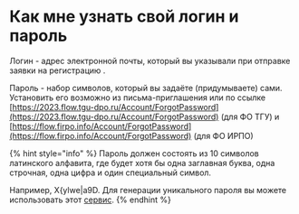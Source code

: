 # Как мне узнать свой логин и пароль

Логин - адрес электронной почты, который вы указывали при отправке заявки на регистрацию .&#x20;

Пароль  - набор символов, который вы задаёте (придумываете) сами. Установить его возможно из письма-приглашения или по ссылке [https://2023.flow.tgu-dpo.ru/Account/ForgotPassword](https://2023.flow.tgu-dpo.ru/Account/ForgotPassword) (для ФО ТГУ) и [https://flow.firpo.info/Account/ForgotPassword](https://flow.firpo.info/Account/ForgotPassword) (для ФО ИРПО)

{% hint style="info" %}
Пароль должен состоять из 10 символов латинского алфавита, где будет хотя бы одна заглавная буква, одна строчная, одна цифра и один специальный символ.

Например, X{ylwe|a9D. Для генерации уникального пароля вы можете использовать этот [сервис](http://www.onlinepasswordgenerator.ru/).&#x20;
{% endhint %}
